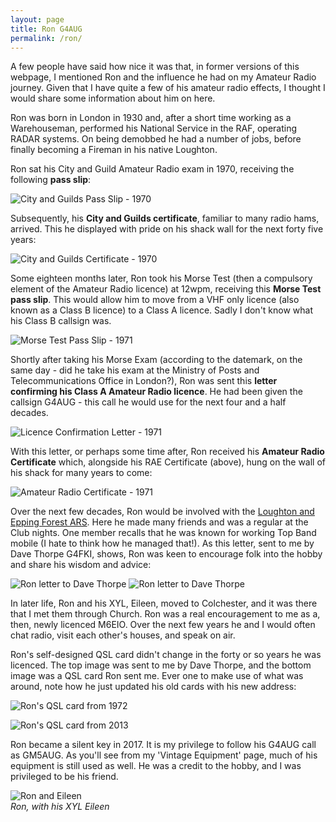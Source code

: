 ```yaml
---
layout: page
title: Ron G4AUG
permalink: /ron/
---
```

<script>
function redirectToPage() {
  const currentDate = new Date();
    const dayOfWeek = currentDate.getDay(); // 0 = Sunday, 1 = Monday, ..., 6 = Saturday

      if (dayOfWeek === 0) {
          // Redirect to the desired page on Sundays
              window.location.replace('/sabbath'); // Replace '/path/to/sunday-page' with the actual URL of your Sunday page
                }
                }

                // Call the function when the page loads
                window.onload = redirectToPage;
                </script>
A few people have said how nice it was that, in former versions of this webpage, I mentioned Ron and the influence he had on my Amateur Radio journey. Given that I have quite a few of his amateur radio effects, I thought I would share some information about him on here.

Ron was born in London in 1930 and, after a short time working as a Warehouseman, performed his National Service in the RAF, operating RADAR systems. On being demobbed he had a number of jobs, before finally becoming a Fireman in his native Loughton.

Ron sat his City and Guild Amateur Radio exam in 1970, receiving the following **pass slip**:

![City and Guilds Pass Slip - 1970](images/g4aug/CandG_Results.jpg)

Subsequently, his **City and Guilds certificate**, familiar to many radio hams, arrived. This he displayed with pride on his shack wall for the next forty five years:

![City and Guilds Certificate - 1970](images/g4aug/CandG_Cert1970.jpg)

Some eighteen months later, Ron took his Morse Test (then a compulsory element of the Amateur Radio licence) at 12wpm, receiving this **Morse Test pass slip**. This would allow him to move from a VHF only licence (also known as a Class B licence) to a Class A licence. Sadly I don't know what his Class B callsign was.

![Morse Test Pass Slip - 1971](images/g4aug/MorseTest1971.jpg)

Shortly after taking his Morse Exam (according to the datemark, on the same day - did he take his exam at the Ministry of Posts and Telecommunications Office in London?), Ron was sent this **letter confirming his Class A Amateur Radio licence**. He had been given the callsign G4AUG - this call he would use for the next four and a half decades.

![Licence Confirmation Letter - 1971](images/g4aug/LicenceConfirmation1971.jpg)

With this letter, or perhaps some time after, Ron received his **Amateur Radio Certificate** which, alongside his RAE Certificate (above), hung on the wall of his shack for many years to come:

![Amateur Radio Certificate - 1971](images/g4aug/AmateurRadioCert1971.jpg)

Over the next few decades, Ron would be involved with the [Loughton and Epping Forest ARS](https://www.lefars.org.uk/). Here he made many friends and was a regular at the Club nights. One member recalls that he was known for working Top Band mobile (I hate to think how he managed that!). As this letter, sent to me by Dave Thorpe G4FKI, shows, Ron was keen to encourage folk into the hobby and share his wisdom and advice:

![Ron letter to Dave Thorpe](images/g4aug/G4AUGa.jpeg)
![Ron letter to Dave Thorpe](images/g4aug/G4AUGb.jpeg)

In later life, Ron and his XYL, Eileen, moved to Colchester, and it was there that I met them through Church. Ron was a real encouragement to me as a, then, newly licenced M6EIO. Over the next few years he and I would often chat radio, visit each other's houses, and speak on air. 

Ron's self-designed QSL card didn't change in the forty or so years he was licenced. The top image was sent to me by Dave Thorpe, and the bottom image was a QSL card Ron sent me. Ever one to make use of what was around, note how he just updated his old cards with his new address:

![Ron's QSL card from 1972](images/g4aug/RonQSL2.JPG)

![Ron's QSL card from 2013](images/g4aug/Ron.jpeg)

Ron became a silent key in 2017. It is my privilege to follow his G4AUG call as GM5AUG. As you'll see from my 'Vintage Equipment' page, much of his equipment is still used as well. He was a credit to the hobby, and I was privileged to be his friend.

![Ron and Eileen](images/g4aug/RonAndEileen.jpg)
<br>*Ron, with his XYL Eileen*
